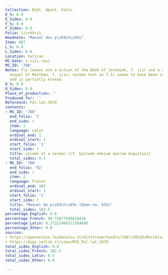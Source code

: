 ```yaml
---
Collection: Bibl. Apost. Vatic.
E_%: 0.0
E_Sides: 0.0
F_%: 0.0
F_Sides: 0.0
Folia: iii+95+ii
Headnote: "Manuel des p\xE9ch\xE9s"
Item: 807
L_%: 0.0
L_Sides: 0.0
Location: Vatican
MS_Date: s.xiii (ex)
MS_ID: '788'
Notes: fly leaves are a ection of the Book of Jeremiah, f. iiir and a section of the
  Gospel of Matthew, f. iiiv; sermon text on f.1r seems to have been copied earlier
  and is partially erased
O_%: 0.0
O_Sides: 0.0
Place_of_production: ''
Produced_for: ''
Reference: Pal.lat.1970
contents:
- MS_ID: '788'
  end_folio: '1'
  end_side: r
  item: 1
  language: Latin
  ordinal_end: 1
  ordinal_start: 1
  start_folio: '1'
  start_side: r
  title: column of a sermon (cf. Epitome omnium operum Augustini)
  total_sides: 0.5
- MS_ID: '788'
  end_folio: '92'
  end_side: r
  item: 2
  language: French
  ordinal_end: 183
  ordinal_start: 1
  start_folio: '1'
  start_side: r
  title: "Manuel de p\xE9ch\xE9s (Dean no. 635)"
  total_sides: 182.5
percentage_English: 0.0
percentage_French: 99.72677595628416
percentage_Latin: 0.27322404371584696
percentage_Other: 0.0
sources:
- https://openaccess.leidenuniv.nl/bitstream/handle/1887/50536/MurchisonPQ95_2W24424.pdf?sequence=1
- https://digi.vatlib.it/view/MSS_Pal.lat.1970
total_sides_English: 0.0
total_sides_French: 182.5
total_sides_Latin: 0.5
total_sides_Other: 0.0

---
```

